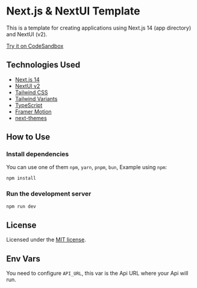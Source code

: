 # Next.js & NextUI Template

This is a template for creating applications using Next.js 14 (app directory) and NextUI (v2).

[Try it on CodeSandbox](https://githubbox.com/nextui-org/next-app-template)

## Technologies Used

- [Next.js 14](https://nextjs.org/docs/getting-started)
- [NextUI v2](https://nextui.org/)
- [Tailwind CSS](https://tailwindcss.com/)
- [Tailwind Variants](https://tailwind-variants.org)
- [TypeScript](https://www.typescriptlang.org/)
- [Framer Motion](https://www.framer.com/motion/)
- [next-themes](https://github.com/pacocoursey/next-themes)

## How to Use

### Install dependencies

You can use one of them `npm`, `yarn`, `pnpm`, `bun`, Example using `npm`:

```bash {"id":"01J6SXWD48YJJ9X1ARV51MEKBC"}
npm install
```

### Run the development server

```bash {"id":"01J6SXWD48YJJ9X1ARV6YHJWND"}
npm run dev
```

## License

Licensed under the [MIT license](https://github.com/nextui-org/next-app-template/blob/main/LICENSE).

## Env Vars

You need to configure `API_URL`, this var is the Api URL where your Api will run.
